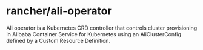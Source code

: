 # rancher/ali-operator

Ali operator is a Kubernetes CRD controller that controls cluster provisioning in Alibaba Container Service for Kubernetes using an AliClusterConfig defined by a Custom Resource Definition.
